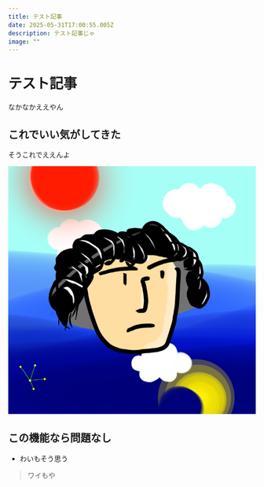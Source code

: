 ```yaml
---
title: テスト記事
date: 2025-05-31T17:00:55.005Z
description: テスト記事じゃ
image: ""
---
```

# テスト記事

なかなかええやん

## これでいい気がしてきた

そうこれでええんよ

![](kuwanomi0_color.jpg)

## この機能なら問題なし

- わいもそう思う
> ワイもや